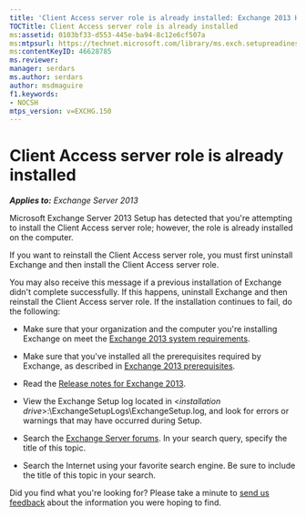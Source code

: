 ```yaml
---
title: 'Client Access server role is already installed: Exchange 2013 Help'
TOCTitle: Client Access server role is already installed
ms:assetid: 0103bf33-d553-445e-ba94-8c12e6cf507a
ms:mtpsurl: https://technet.microsoft.com/library/ms.exch.setupreadiness.caferolealreadyexists(v=EXCHG.150)
ms:contentKeyID: 46628785
ms.reviewer: 
manager: serdars
ms.author: serdars
author: msdmaguire
f1.keywords:
- NOCSH
mtps_version: v=EXCHG.150
---
```


# Client Access server role is already installed

_**Applies to:** Exchange Server 2013_

Microsoft Exchange Server 2013 Setup has detected that you're attempting to install the Client Access server role; however, the role is already installed on the computer.

If you want to reinstall the Client Access server role, you must first uninstall Exchange and then install the Client Access server role.

You may also receive this message if a previous installation of Exchange didn't complete successfully. If this happens, uninstall Exchange and then reinstall the Client Access server role. If the installation continues to fail, do the following:

- Make sure that your organization and the computer you're installing Exchange on meet the [Exchange 2013 system requirements](exchange-2013-system-requirements-exchange-2013-help.md).

- Make sure that you've installed all the prerequisites required by Exchange, as described in [Exchange 2013 prerequisites](exchange-2013-prerequisites-exchange-2013-help.md).

- Read the [Release notes for Exchange 2013](release-notes-for-exchange-2013-exchange-2013-help.md).

- View the Exchange Setup log located in \<*installation drive*\>:\\ExchangeSetupLogs\\ExchangeSetup.log, and look for errors or warnings that may have occurred during Setup.

- Search the [Exchange Server forums](https://social.technet.microsoft.com/forums/office/home?category=exchangeserver). In your search query, specify the title of this topic.

- Search the Internet using your favorite search engine. Be sure to include the title of this topic in your search.

Did you find what you're looking for? Please take a minute to [send us feedback](mailto:exsetuphelpfeedback@microsoft.com?subject=exchange%202013%20setup%20help%20feedback) about the information you were hoping to find.
